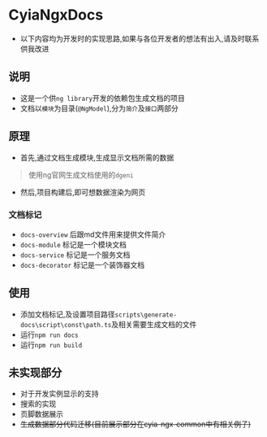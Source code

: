 # CyiaNgxDocs
- 以下内容均为开发时的实现思路,如果与各位开发者的想法有出入,请及时联系供我改进
## 说明
- 这是一个供`ng library`开发的依赖包生成文档的项目
- 文档以`模块`为目录(`@NgModel`),分为`简介`及`接口`两部分
## 原理
- 首先,通过文档生成模块,生成显示文档所需的数据
> 使用ng官网生成文档使用的`dgeni`
- 然后,项目构建后,即可想数据渲染为网页
### 文档标记
- `docs-overview` 后跟md文件用来提供文件简介
- `docs-module` 标记是一个模块文档
- `docs-service` 标记是一个服务文档
- `docs-decorator` 标记是一个装饰器文档
## 使用
- 添加文档标记,及设置项目路径`scripts\generate-docs\script\const\path.ts`及相关需要生成文档的文件
- 运行`npm run docs`
- 运行`npm run build`
## 未实现部分
- 对于开发实例显示的支持
- 搜索的实现
- 页脚数据展示
- ~~生成数据部分代码迁移(目前展示部分在cyia-ngx-common中有相关例子)~~